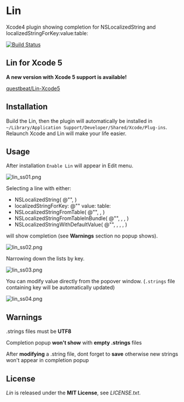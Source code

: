# Lin
Xcode4 plugin showing completion for NSLocalizedString and localizedStringForKey:value:table:

[![Build Status](https://travis-ci.org/questbeat/Lin.png?branch=master)](https://travis-ci.org/questbeat/Lin)


## Lin for Xcode 5
**A new version with Xcode 5 support is available!**

[questbeat/Lin-Xcode5](https://github.com/questbeat/Lin-Xcode5)


## Installation
Build the Lin, then the plugin will automatically be installed in `~/Library/Application Support/Developer/Shared/Xcode/Plug-ins`.  
Relaunch Xcode and Lin will make your life easier.


## Usage
After installation `Enable Lin` will appear in Edit menu.  

![lin_ss01.png](http://adotout.sakura.ne.jp/github/Lin/lin_ss01.png)

Selecting a line with either:

- NSLocalizedString( @"", )
- localizedStringForKey: @"" value: table:
- NSLocalizedStringFromTable( @"", , )
- NSLocalizedStringFromTableInBundle( @"", , , )
- NSLocalizedStringWithDefaultValue( @"", , , , )

will show completion (see **Warnings** section no popup shows).

![lin_ss02.png](http://adotout.sakura.ne.jp/github/Lin/lin_ss02.png)

Narrowing down the lists by key.  

![lin_ss03.png](http://adotout.sakura.ne.jp/github/Lin/lin_ss03.png)

You can modify value directly from the popover window. (`.strings` file containing key will be automatically updated) 

![lin_ss04.png](http://adotout.sakura.ne.jp/github/Lin/lin_ss04.png)


## Warnings

.strings files must be **UTF8**

Completion popup **won't show** with **empty .strings** files

After **modifying** a .string file, dont forget to **save** otherwise new strings won't appear in completion popup


## License
*Lin* is released under the **MIT License**, see *LICENSE.txt*.
